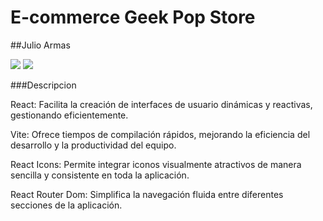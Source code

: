 # E-commerce Geek Pop Store

##Julio Armas

<div>
<img src="https://raw.githubusercontent.com/react-icons/react-icons/master/react-icons.svg">
<img src="https://vitejs.dev/logo-with-shadow.png">
</div>

###Descripcion

React: Facilita la creación de interfaces de usuario dinámicas y reactivas, gestionando eficientemente.

Vite: Ofrece tiempos de compilación rápidos, mejorando la eficiencia del desarrollo y la productividad del equipo.

React Icons: Permite integrar iconos visualmente atractivos de manera sencilla y consistente en toda la aplicación.

React Router Dom: Simplifica la navegación fluida entre diferentes secciones de la aplicación.

